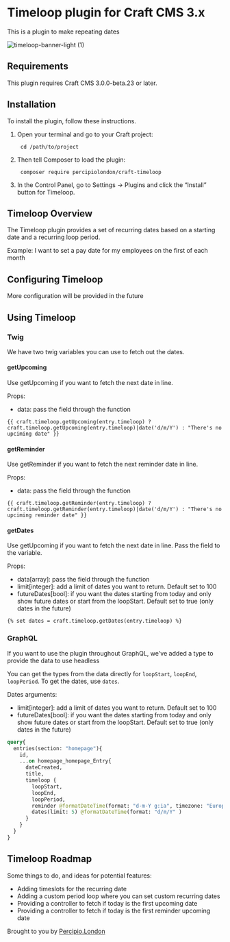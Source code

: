 # Timeloop plugin for Craft CMS 3.x

This is a plugin to make repeating dates

![timeloop-banner-light (1)](https://user-images.githubusercontent.com/20947573/117322933-bcbca200-ae8e-11eb-834f-1a2aeba472b6.png)

## Requirements

This plugin requires Craft CMS 3.0.0-beta.23 or later.

## Installation

To install the plugin, follow these instructions.

1. Open your terminal and go to your Craft project:

        cd /path/to/project

2. Then tell Composer to load the plugin:

        composer require percipiolondon/craft-timeloop

3. In the Control Panel, go to Settings → Plugins and click the “Install” button for Timeloop.

## Timeloop Overview

The Timeloop plugin provides a set of recurring dates based on a starting date and a recurring loop period.

Example: I want to set a pay date for my employees on the first of each month

## Configuring Timeloop

More configuration will be provided in the future

## Using Timeloop

### Twig
We have two twig variables you can use to fetch out the dates.

#### getUpcoming
Use getUpcoming if you want to fetch the next date in line. 

Props:
* data: pass the field through the function
```twig
{{ craft.timeloop.getUpcoming(entry.timeloop) ? craft.timeloop.getUpcoming(entry.timeloop)|date('d/m/Y') : "There's no upciming date" }}
```

#### getReminder
Use getReminder if you want to fetch the next reminder date in line. 

Props:
* data: pass the field through the function
```twig
{{ craft.timeloop.getReminder(entry.timeloop) ? craft.timeloop.getReminder(entry.timeloop)|date('d/m/Y') : "There's no upciming reminder date" }}
```

#### getDates
Use getUpcoming if you want to fetch the next date in line. Pass the field to the variable.

Props:
* data[array]: pass the field through the function
* limit[integer]: add a limit of dates you want to return. Default set to 100
* futureDates[bool]: if you want the dates starting from today and only show future dates or start from the loopStart. Default set to true (only dates in the future)
```twig
{% set dates = craft.timeloop.getDates(entry.timeloop) %}
```

### GraphQL
If you want to use the plugin throughout GraphQL, we've added a type to provide the data to use headless

You can get the types from the data directly for `loopStart`, `loopEnd`, `loopPeriod`. To get the dates, use `dates`.

Dates arguments:
* limit[integer]: add a limit of dates you want to return. Default set to 100
* futureDates[bool]: if you want the dates starting from today and only show future dates or start from the loopStart. Default set to true (only dates in the future)
```graphql
query{
  entries(section: "homepage"){
    id,
    ...on homepage_homepage_Entry{
      dateCreated,
      title,
      timeloop {
        loopStart,
        loopEnd,
        loopPeriod,
        reminder @formatDateTime(format: "d-m-Y g:ia", timezone: "Europe/London"),
        dates(limit: 5) @formatDateTime(format: "d/m/Y" )
      }
    }
  }
}

```

## Timeloop Roadmap

Some things to do, and ideas for potential features:

* Adding timeslots for the recurring date
* Adding a custom period loop where you can set custom recurring dates
* Providing a controller to fetch if today is the first upcoming date
* Providing a controller to fetch if today is the first reminder upcoming date


Brought to you by [Percipio.London](https://percipio.london)

